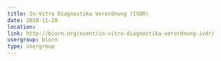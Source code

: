 ```yaml
---
title: In-Vitro Diagnostika Verordnung (IVDR)
date: 2018-11-28
location: 
link: http://biorn.org/event/in-vitro-diagnostika-verordnung-ivdr/
usergroup: biorn
type: usergroup
---
```

